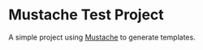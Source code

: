 # Mustache Test Project

A simple project using [Mustache](https://mustache.github.io/) to generate templates.
